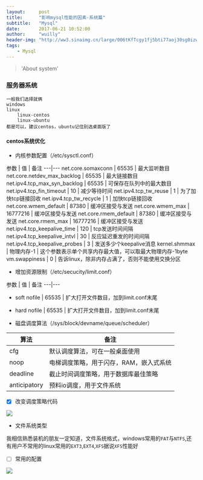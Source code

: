```yaml
---
layout:     post
title:      "影响mysql性能的因素-系统篇"
subtitle:   "Mysql"
date:       2017-06-21 10:52:00
author:     "wuilly"
header-img: "http://ww3.sinaimg.cn/large/006tKfTcgy1fj5bti77aoj30sg0izwgf.jpg"
tags:
    - Mysql
---
```

> 'About system'

### 服务器系统

    一般我们选择就俩
    windows
    linux
        linux-centos
        linux-ubuntu
    都是可以，建议centos，ubuntu记住别选桌面版了
    
#### centos系统优化

* 内核参数配置（/etc/sysctl.conf） 

参数 | 值 | 备注
---|---
net.core.somaxconn | 65535 | 最大监听数目
net.core.netdev_max_backlog | 65535 | 最大链接数目
net.ipv4.tcp_max_syn_backlog | 65535 | 可保存在队列中的最大数目
net.ipv4.tcp_fin_timeout | 10 | 减少等待时间
net.ipv4.tcp_tw_reuse | 1 | 为了加快tcp链接回收
net.ipv4.tcp_tw_recycle | 1 | 加快tcp链接回收
net.core.wmem_default | 87380 | 缓冲区接受与发送
net.core.wmem_max | 16777216 | 缓冲区接受与发送
net.core.rmem_default | 87380 | 缓冲区接受与发送
net.core.rmem_max | 16777216 | 缓冲区接受与发送
net.ipv4.tcp_keepalive_time | 120 | tcp发送时间间隔
net.ipv4.tcp_keepalive_intvl | 30 | 反应延迟重发的时间间隔
net.ipv4.tcp_keepalive_probes | 3 | 发送多少个keepalive消息
kernel.shmmax | 物理内存-1 | 这个参数表示单个共享内存最大值，可以取最大物理内存-1byte
vm.swappiness | 0 | 告诉linux，除非内存占满了，否则不能使用交换分区

* 增加资源限制（/etc/secucity/limit.conf）

参数 | 值 | 备注
---|---
* soft nofile | 65535 | 扩大打开文件数目，加到limit.conf末尾
* hard nofile | 65535 | 扩大打开文件数目，加到limit.conf末尾

* 磁盘调度算法（/sys/block/devname/queue/scheduler）

算法  | 备注
---|---
cfg | 默认调度算法，可在一般桌面使用
noop  | 电梯调度策略，用于闪存，RAM，嵌入式系统
deadline  | 截止时间调度策略，用于数据库最佳策略
anticipatory  | 预料io调度，用于文件系统

- [x] 改变调度策略代码

![](http://ww4.sinaimg.cn/large/006tNc79gy1fgf0pv8e6fj30wo056jsk.jpg)

* 文件系统类型

我相信熟悉装机的朋友一定知道，文件系统格式，windows常用的`FAT`与`NTFS`,还有用户不常用的linux常用的`EXT3`,`EXT4`,`XFS`据说`XFS`性能好

- [ ] 常用的配置

![](http://ww4.sinaimg.cn/large/006tKfTcgy1fgijogjggpj30vy0bi0ug.jpg)

        
